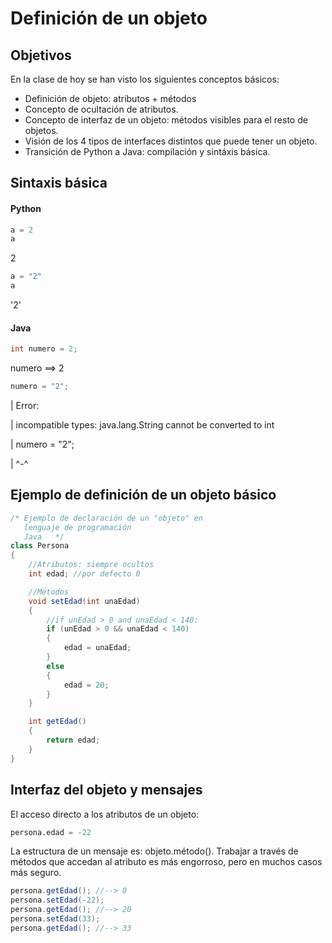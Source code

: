 # Definición de un objeto

## Objetivos

En la clase de hoy se han visto los siguientes conceptos básicos:
- Definición de objeto: atributos + métodos
- Concepto de ocultación de atributos.
- Concepto de interfaz de un objeto: métodos visibles para el resto de objetos.
- Visión de los 4 tipos de interfaces distintos que puede tener un objeto.
- Transición de Python a Java: compilación y sintáxis básica.

## Sintaxis básica

#### Python
```python
a = 2
a
```
2
```python
a = "2"
a
```
'2'
#### Java
```java
int numero = 2;
```
numero ==> 2

```Java
numero = "2";
```
|  Error:

|  incompatible types: java.lang.String cannot be converted to int

|  numero = "2";

|           ^-^


## Ejemplo de definición de un objeto básico

```java
/* Ejemplo de declaración de un "objeto" en 
   lenguaje de programación
   Java   */
class Persona
{
	//Atributos: siempre ocultos
	int edad; //por defecto 0

	//Métodos
	void setEdad(int unaEdad)
	{
		//if unEdad > 0 and unaEdad < 140:
		if (unEdad > 0 && unaEdad < 140)
		{
			edad = unaEdad;
		}
		else 
		{
			edad = 20;
		}
	}

	int getEdad()
	{
		return edad;
	}
}
```

## Interfaz del objeto y mensajes

El acceso directo a los atributos de un objeto:
```python
persona.edad = -22
```

La estructura de un mensaje es: objeto.método(). Trabajar a través de métodos que accedan al atributo es más engorroso, pero en muchos casos más seguro.

```java
persona.getEdad(); //--> 0
persona.setEdad(-22);
persona.getEdad(); //--> 20
persona.setEdad(33);
persona.getEdad(); //--> 33
```
